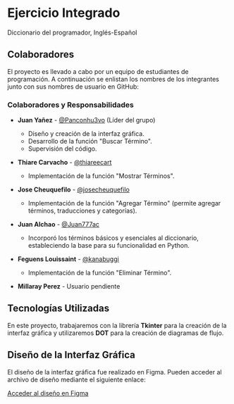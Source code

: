 # Ejercicio Integrado

Diccionario del programador, Inglés-Español

## Colaboradores

El proyecto es llevado a cabo por un equipo de estudiantes de programación. A continuación se enlistan los nombres de los integrantes junto con sus nombres de usuario en GitHub:

### Colaboradores y Responsabilidades

-   **Juan Yañez** - [@Panconhu3vo](https://github.com/Panconhu3vo) (Líder del grupo)

    -   Diseño y creación de la interfaz gráfica.
    -   Desarrollo de la función "Buscar Término".
    -   Supervisión del código.

-   **Thiare Carvacho** - [@thiareecart](https://github.com/thiareecart)

    -   Implementación de la función "Mostrar Términos".

-   **Jose Cheuquefilo** - [@josecheuquefilo](https://github.com/josecheuquefilo)

    -   Implementación de la función "Agregar Término" (permite agregar términos, traducciones y categorías).

-   **Juan Alchao** - [@Juan777ac](https://github.com/Juan777ac)

    -   Incorporó los términos básicos y esenciales al diccionario, estableciendo la base para su funcionalidad en Python.

-   **Feguens Louissaint** - [@kanabuggi](https://github.com/kanabuggi)

    -   Implementación de la función "Eliminar Término".

-   **Millaray Perez** - Usuario pendiente

## Tecnologías Utilizadas

En este proyecto, trabajaremos con la librería **Tkinter** para la creación de la interfaz gráfica y utilizaremos **DOT** para la creación de diagramas de flujo.

## Diseño de la Interfaz Gráfica

El diseño de la interfaz gráfica fue realizado en Figma. Pueden acceder al archivo de diseño mediante el siguiente enlace:

[Acceder al diseño en Figma](https://www.figma.com/design/QWwA5YvvIpjYAkdwO4Esn7/UI-Design---Diccionario-Programador?node-id=0-1&node-type=canvas&t=oDf3zcZmJAxFtRCG-0)
